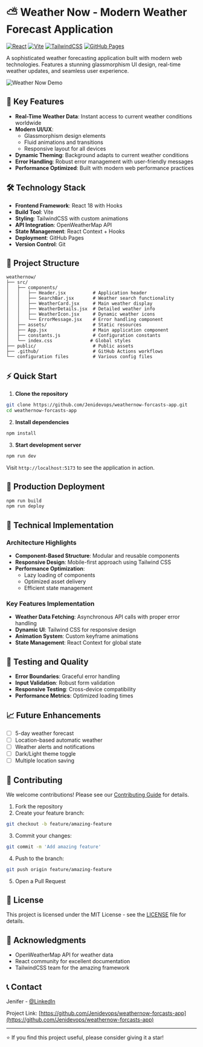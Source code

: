# ⛅ Weather Now - Modern Weather Forecast Application

[![React](https://img.shields.io/badge/React-18.2.0-61DAFB?logo=react)](https://reactjs.org/)
[![Vite](https://img.shields.io/badge/Vite-4.5.0-646CFF?logo=vite)](https://vitejs.dev/)
[![TailwindCSS](https://img.shields.io/badge/TailwindCSS-3.3.0-38B2AC?logo=tailwind-css)](https://tailwindcss.com/)
[![GitHub Pages](https://img.shields.io/badge/GitHub%20Pages-Deployed-success?logo=github)](https://jenidevops.github.io/weathernow-forcasts-app/)

A sophisticated weather forecasting application built with modern web technologies. Features a stunning glassmorphism UI design, real-time weather updates, and seamless user experience.

![Weather Now Demo](https://github.com/Jenidevops/weathernow-forcasts-app/raw/main/public/demo.png)

## 🌟 Key Features

- **Real-Time Weather Data**: Instant access to current weather conditions worldwide
- **Modern UI/UX**: 
  - Glassmorphism design elements
  - Fluid animations and transitions
  - Responsive layout for all devices
- **Dynamic Theming**: Background adapts to current weather conditions
- **Error Handling**: Robust error management with user-friendly messages
- **Performance Optimized**: Built with modern web performance practices

## 🛠️ Technology Stack

- **Frontend Framework**: React 18 with Hooks
- **Build Tool**: Vite
- **Styling**: TailwindCSS with custom animations
- **API Integration**: OpenWeatherMap API
- **State Management**: React Context + Hooks
- **Deployment**: GitHub Pages
- **Version Control**: Git

## 📁 Project Structure

```
weathernow/
├── src/
│   ├── components/
│   │   ├── Header.jsx          # Application header
│   │   ├── SearchBar.jsx       # Weather search functionality
│   │   ├── WeatherCard.jsx     # Main weather display
│   │   ├── WeatherDetails.jsx  # Detailed weather info
│   │   ├── WeatherIcon.jsx     # Dynamic weather icons
│   │   └── ErrorMessage.jsx    # Error handling component
│   ├── assets/                 # Static resources
│   ├── App.jsx                 # Main application component
│   ├── constants.js            # Configuration constants
│   └── index.css              # Global styles
├── public/                     # Public assets
├── .github/                    # GitHub Actions workflows
└── configuration files         # Various config files
```

## ⚡ Quick Start

1. **Clone the repository**
```bash
git clone https://github.com/Jenidevops/weathernow-forcasts-app.git
cd weathernow-forcasts-app
```

2. **Install dependencies**
```bash
npm install
```

3. **Start development server**
```bash
npm run dev
```

Visit `http://localhost:5173` to see the application in action.

## 🚀 Production Deployment

```bash
npm run build
npm run deploy
```

## 🔧 Technical Implementation

### Architecture Highlights
- **Component-Based Structure**: Modular and reusable components
- **Responsive Design**: Mobile-first approach using Tailwind CSS
- **Performance Optimization**: 
  - Lazy loading of components
  - Optimized asset delivery
  - Efficient state management

### Key Features Implementation
- **Weather Data Fetching**: Asynchronous API calls with proper error handling
- **Dynamic UI**: Tailwind CSS for responsive design
- **Animation System**: Custom keyframe animations
- **State Management**: React Context for global state

## 🧪 Testing and Quality

- **Error Boundaries**: Graceful error handling
- **Input Validation**: Robust form validation
- **Responsive Testing**: Cross-device compatibility
- **Performance Metrics**: Optimized loading times

## 📈 Future Enhancements

- [ ] 5-day weather forecast
- [ ] Location-based automatic weather
- [ ] Weather alerts and notifications
- [ ] Dark/Light theme toggle
- [ ] Multiple location saving

## 👥 Contributing

We welcome contributions! Please see our [Contributing Guide](CONTRIBUTING.md) for details.

1. Fork the repository
2. Create your feature branch:
```bash
git checkout -b feature/amazing-feature
```
3. Commit your changes:
```bash
git commit -m 'Add amazing feature'
```
4. Push to the branch:
```bash
git push origin feature/amazing-feature
```
5. Open a Pull Request

## 📄 License

This project is licensed under the MIT License - see the [LICENSE](LICENSE) file for details.

## 🙏 Acknowledgments

- OpenWeatherMap API for weather data
- React community for excellent documentation
- TailwindCSS team for the amazing framework

## 📞 Contact

Jenifer - [@LinkedIn](your-linkedin-url)

Project Link: [https://github.com/Jenidevops/weathernow-forcasts-app](https://github.com/Jenidevops/weathernow-forcasts-app)

---
⭐ If you find this project useful, please consider giving it a star!
